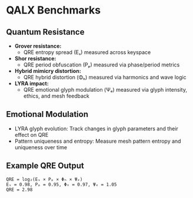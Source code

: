 # QALX Benchmarks

## Quantum Resistance
- **Grover resistance:**
	- QRE entropy spread (Eₛ) measured across keyspace
- **Shor resistance:**
	- QRE period obfuscation (Pₚ) measured via phase/period metrics
- **Hybrid mimicry distortion:**
	- QRE hybrid distortion (Φₕ) measured via harmonics and wave logic
- **LYRA impact:**
	- QRE emotional glyph modulation (Ψₑ) measured via glyph intensity, ethics, and mesh feedback

## Emotional Modulation
- LYRA glyph evolution: Track changes in glyph parameters and their effect on QRE
- Pattern uniqueness and entropy: Measure mesh pattern entropy and uniqueness over time

## Example QRE Output
```
QRE = log₂(Eₛ × Pₚ × Φₕ × Ψₑ)
Eₛ = 0.98, Pₚ = 0.95, Φₕ = 0.97, Ψₑ = 1.05
QRE = 2.98
```
